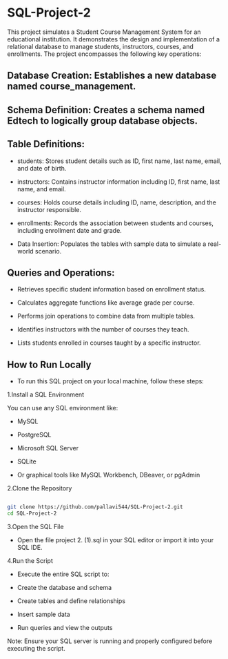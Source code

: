 # SQL-Project-2
This project simulates a Student Course Management System for an educational institution. It demonstrates the design and implementation of a relational database to manage students, instructors, courses, and enrollments. The project encompasses the following key operations:

## Database Creation: Establishes a new database named course_management.

## Schema Definition: Creates a schema named Edtech to logically group database objects.

## Table Definitions:

* students: Stores student details such as ID, first name, last name, email, and date of birth.

* instructors: Contains instructor information including ID, first name, last name, and email.

* courses: Holds course details including ID, name, description, and the instructor responsible.

* enrollments: Records the association between students and courses, including enrollment date and grade.

* Data Insertion: Populates the tables with sample data to simulate a real-world scenario.

## Queries and Operations:

* Retrieves specific student information based on enrollment status.

* Calculates aggregate functions like average grade per course.

* Performs join operations to combine data from multiple tables.

* Identifies instructors with the number of courses they teach.

* Lists students enrolled in courses taught by a specific instructor.

## How to Run Locally
* To run this SQL project on your local machine, follow these steps:

1.Install a SQL Environment
   
You can use any SQL environment like:

* MySQL

* PostgreSQL

* Microsoft SQL Server

* SQLite

* Or graphical tools like MySQL Workbench, DBeaver, or pgAdmin

2.Clone the Repository
   
```bash

git clone https://github.com/pallavi544/SQL-Project-2.git
cd SQL-Project-2

```

3.Open the SQL File

* Open the file project 2. (1).sql in your SQL editor or import it into your SQL IDE.

4.Run the Script
   
* Execute the entire SQL script to:

* Create the database and schema

* Create tables and define relationships

* Insert sample data

* Run queries and view the outputs

 Note: Ensure your SQL server is running and properly configured before executing the script.
